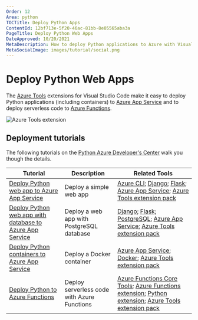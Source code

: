 ```yaml
---
Order: 12
Area: python
TOCTitle: Deploy Python Apps
ContentId: 12bf713e-5f20-46ac-81bb-8e05565aba3a
PageTitle: Deploy Python Web Apps
DateApproved: 10/20/2021
MetaDescription: How to deploy Python applications to Azure with Visual Studio Code
MetaSocialImage: images/tutorial/social.png
---
```

# Deploy Python Web Apps

The [Azure Tools](https://marketplace.visualstudio.com/items?itemName=ms-vscode.vscode-node-azure-pack) extensions for Visual Studio Code make it easy to deploy Python applications (including containers) to [Azure App Service](https://azure.microsoft.com/services/app-service) and to deploy serverless code to [Azure Functions](https://azure.microsoft.com/services/functions).

![Azure Tools extension](images/azure/azure-tools.png)

## Deployment tutorials

The following tutorials on the [Python Azure Developer's Center](https://learn.microsoft.com/azure/developer/python) walk you though the details.

Tutorial | Description | Related Tools
--- | --- | ---
[Deploy Python web app to Azure App Service](https://learn.microsoft.com/azure/app-service/quickstart-python) | Deploy a simple web app |  [Azure CLI](https://marketplace.visualstudio.com/items?itemName=ms-vscode.azurecli); [Django](https://www.djangoproject.com/); [Flask](https://www.djangoproject.com/); [Azure App Service](https://marketplace.visualstudio.com/items?itemName=ms-azuretools.vscode-azureappservice); [Azure Tools extension pack](https://marketplace.visualstudio.com/items?itemName=ms-vscode.vscode-node-azure-pack)
[Deploy Python web app with database to Azure App Service](https://learn.microsoft.com/azure/app-service/tutorial-python-postgresql-app) | Deploy a web app with PostgreSQL database | [Django](https://www.djangoproject.com/); [Flask](https://www.djangoproject.com/); [PostgreSQL](https://www.postgresql.org/download/); [Azure App Service](https://marketplace.visualstudio.com/items?itemName=ms-azuretools.vscode-azureappservice); [Azure Tools extension pack](https://marketplace.visualstudio.com/items?itemName=ms-vscode.vscode-node-azure-pack)
[Deploy Python containers to Azure App Service](https://learn.microsoft.com/azure/developer/python/tutorial-deploy-containers-01) | Deploy a Docker container | [Azure App Service](https://marketplace.visualstudio.com/items?itemName=ms-azuretools.vscode-azureappservice); [Docker](https://marketplace.visualstudio.com/items?itemName=ms-azuretools.vscode-docker); [Azure Tools extension pack](https://marketplace.visualstudio.com/items?itemName=ms-vscode.vscode-node-azure-pack)
[Deploy Python to Azure Functions](https://learn.microsoft.com/azure/azure-functions/create-first-function-vs-code-python) | Deploy serverless code with Azure Functions | [Azure Functions Core Tools](https://learn.microsoft.com/en-us/azure/azure-functions/functions-run-local#install-the-azure-functions-core-tools); [Azure Functions extension](https://marketplace.visualstudio.com/items?itemName=ms-python.python); [Python extension](https://marketplace.visualstudio.com/items?itemName=ms-python.python); [Azure Tools extension pack](https://marketplace.visualstudio.com/items?itemName=ms-vscode.vscode-node-azure-pack)
